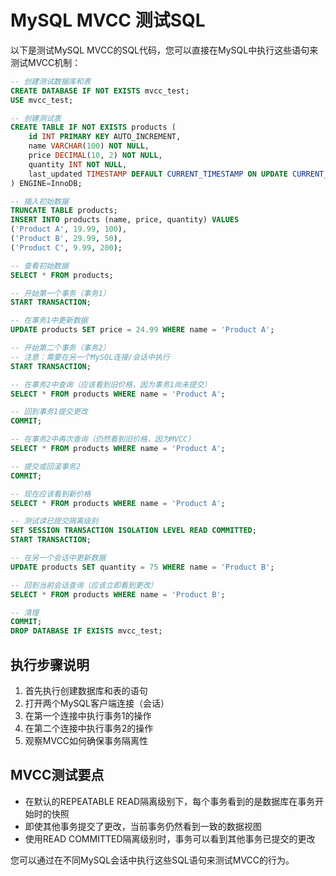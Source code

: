 # MySQL MVCC 测试SQL

以下是测试MySQL MVCC的SQL代码，您可以直接在MySQL中执行这些语句来测试MVCC机制：

```sql
-- 创建测试数据库和表
CREATE DATABASE IF NOT EXISTS mvcc_test;
USE mvcc_test;

-- 创建测试表
CREATE TABLE IF NOT EXISTS products (
    id INT PRIMARY KEY AUTO_INCREMENT,
    name VARCHAR(100) NOT NULL,
    price DECIMAL(10, 2) NOT NULL,
    quantity INT NOT NULL,
    last_updated TIMESTAMP DEFAULT CURRENT_TIMESTAMP ON UPDATE CURRENT_TIMESTAMP
) ENGINE=InnoDB;

-- 插入初始数据
TRUNCATE TABLE products;
INSERT INTO products (name, price, quantity) VALUES
('Product A', 19.99, 100),
('Product B', 29.99, 50),
('Product C', 9.99, 200);

-- 查看初始数据
SELECT * FROM products;

-- 开始第一个事务（事务1）
START TRANSACTION;

-- 在事务1中更新数据
UPDATE products SET price = 24.99 WHERE name = 'Product A';

-- 开始第二个事务（事务2）
-- 注意：需要在另一个MySQL连接/会话中执行
START TRANSACTION;

-- 在事务2中查询（应该看到旧价格，因为事务1尚未提交）
SELECT * FROM products WHERE name = 'Product A';

-- 回到事务1提交更改
COMMIT;

-- 在事务2中再次查询（仍然看到旧价格，因为MVCC）
SELECT * FROM products WHERE name = 'Product A';

-- 提交或回滚事务2
COMMIT;

-- 现在应该看到新价格
SELECT * FROM products WHERE name = 'Product A';

-- 测试读已提交隔离级别
SET SESSION TRANSACTION ISOLATION LEVEL READ COMMITTED;
START TRANSACTION;

-- 在另一个会话中更新数据
UPDATE products SET quantity = 75 WHERE name = 'Product B';

-- 回到当前会话查询（应该立即看到更改）
SELECT * FROM products WHERE name = 'Product B';

-- 清理
COMMIT;
DROP DATABASE IF EXISTS mvcc_test;
```

## 执行步骤说明

1. 首先执行创建数据库和表的语句
2. 打开两个MySQL客户端连接（会话）
3. 在第一个连接中执行事务1的操作
4. 在第二个连接中执行事务2的操作
5. 观察MVCC如何确保事务隔离性

## MVCC测试要点

- 在默认的REPEATABLE READ隔离级别下，每个事务看到的是数据库在事务开始时的快照
- 即使其他事务提交了更改，当前事务仍然看到一致的数据视图
- 使用READ COMMITTED隔离级别时，事务可以看到其他事务已提交的更改

您可以通过在不同MySQL会话中执行这些SQL语句来测试MVCC的行为。